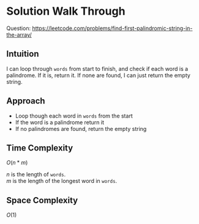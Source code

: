 # Solution Walk Through
Question: https://leetcode.com/problems/find-first-palindromic-string-in-the-array/

## Intuition
I can loop through `words` from start to finish, and check if each word is a palindrome. If it is, return it. If none are found, I can just return the empty string.

## Approach
- Loop though each word in `words` from the start
- If the word is a palindrome return it
- If no palindromes are found, return the empty string

## Time Complexity
$O(n * m)$

$n$ is the length of `words`. \
$m$ is the length of the longest word in `words`.

## Space Complexity
$O(1)$